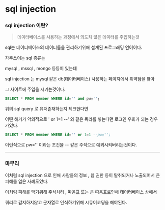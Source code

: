 # sql injection


### sql injection 이란?

> 데이터베이스를 사용하는 과정에서 의도치 않은 데이터를 주입하는것

sql는 데이터베이스의 데이터들을 관리하기위해 설계된 프로그래밍 언어이다.

자주쓰이는 sql 종류는

mysql , mssql , mongo 등등이 있는데

sql injection 는 mysql 같은 db(데이터베이스) 사용하는 페이지에서 취약점을 찾아

그 사이트에 주입을 시키는것이다.

```sql
SELECT * FROM member WHERE id='' and pw='';
```
위의 sql query 로 유저존재하는지 체크한다면

어떤 해커가 악의적으로
' or 1=1 --' 와 같은 쿼리를 넣는다면 로그인 우회가 되는 경우가있다.
```sql
SELECT * FROM member WHERE id='' or 1=1 --pw='';
```

이런식으로 pw='' 이라는 조건을 -- 같은 주석으로 예외시켜버리는것이다.

* * *

### 마무리

이처럼 sql injection 으로 인해
사람들의 정보 , 웹 권한 등이 탈취되거나 노출되어서 큰 피해를 입은 사례도있다.

이처럼 피해를 막기위해 주석처리 , 따옴표 또는 큰 따옴표로인해 데이터베이스 상에서 

쿼리로 감지하지않고 문자열로 인식하기위해 시큐어코딩을 해야된다.